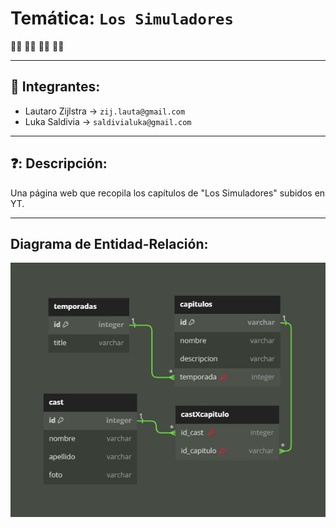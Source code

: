 # Temática: `Los Simuladores` 
:male_detective: :male_detective: :male_detective: :male_detective:
***
## :busts_in_silhouette: Integrantes:
+ Lautaro Zijlstra -> `zij.lauta@gmail.com`
+ Luka Saldivia -> `saldivialuka@gmail.com`
***
## ❓: Descripción:
Una página web que recopila los capítulos de "Los Simuladores" subidos en YT.
***
## Diagrama de Entidad-Relación:
![Imagen de las relaciones](relaciones.jpg)

